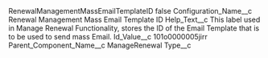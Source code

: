 <?xml version="1.0" encoding="UTF-8"?>
<CustomMetadata xmlns="http://soap.sforce.com/2006/04/metadata" xmlns:xsi="http://www.w3.org/2001/XMLSchema-instance" xmlns:xsd="http://www.w3.org/2001/XMLSchema">
    <label>RenewalManagementMassEmailTemplateID</label>
    <protected>false</protected>
    <values>
        <field>Configuration_Name__c</field>
        <value xsi:type="xsd:string">Renewal Management Mass Email Template ID</value>
    </values>
    <values>
        <field>Help_Text__c</field>
        <value xsi:type="xsd:string">This label used in Manage Renewal Functionality, stores the ID of the Email Template that is to be used to send mass Email.</value>
    </values>
    <values>
        <field>Id_Value__c</field>
        <value xsi:type="xsd:string">101o0000005jirr</value>
    </values>
    <values>
        <field>Parent_Component_Name__c</field>
        <value xsi:type="xsd:string">ManageRenewal</value>
    </values>
    <values>
        <field>Type__c</field>
        <value xsi:nil="true"/>
    </values>
</CustomMetadata>
